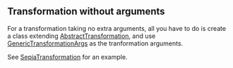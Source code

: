 ## Transformation without arguments

For a transformation taking no extra arguments, all you have to do is create a class extending [AbstractTransformation](../src/main/java/net/jr39/image_enhancer/graphics/transformations/AbstractTransformation.java), and use [GenericTransformationArgs](../src/main/java/net/jr39/image_enhancer/graphics/transformations/GenericTransformationArgs.java) as the tranformation arguments.

See [SepiaTransformation](../src/main/java/net/jr39/image_enhancer/graphics/transformations/SepiaTransformation.java) for an example.